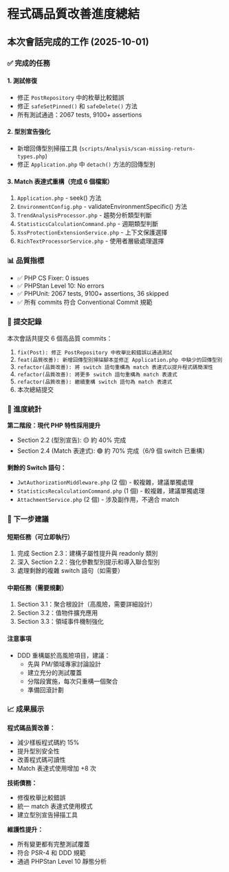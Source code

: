 # 程式碼品質改善進度總結

## 本次會話完成的工作 (2025-10-01)

### ✅ 完成的任務

#### 1. 測試修復
- 修正 `PostRepository` 中的枚舉比較錯誤
- 修正 `safeSetPinned()` 和 `safeDelete()` 方法
- 所有測試通過：2067 tests, 9100+ assertions

#### 2. 型別宣告強化
- 新增回傳型別掃描工具 (`scripts/Analysis/scan-missing-return-types.php`)
- 修正 `Application.php` 中 `detach()` 方法的回傳型別

#### 3. Match 表達式重構（完成 6 個檔案）
1. `Application.php` - seek() 方法
2. `EnvironmentConfig.php` - validateEnvironmentSpecific() 方法
3. `TrendAnalysisProcessor.php` - 趨勢分析類型判斷
4. `StatisticsCalculationCommand.php` - 週期類型判斷
5. `XssProtectionExtensionService.php` - 上下文保護選擇
6. `RichTextProcessorService.php` - 使用者層級處理選擇

### 📊 品質指標

- ✅ PHP CS Fixer: 0 issues
- ✅ PHPStan Level 10: No errors
- ✅ PHPUnit: 2067 tests, 9100+ assertions, 36 skipped
- ✅ 所有 commits 符合 Conventional Commit 規範

### 📝 提交記錄

本次會話共提交 6 個高品質 commits：
1. `fix(Post): 修正 PostRepository 中枚舉比較錯誤以通過測試`
2. `feat(品質改善): 新增回傳型別掃描腳本並修正 Application.php 中缺少的回傳型別`
3. `refactor(品質改善): 將 switch 語句重構為 match 表達式以提升程式碼簡潔性`
4. `refactor(品質改善): 將更多 switch 語句重構為 match 表達式`
5. `refactor(品質改善): 繼續重構 switch 語句為 match 表達式`
6. 本次總結提交

### 🎯 進度統計

**第二階段：現代 PHP 特性採用提升**
- Section 2.2 (型別宣告): 🟡 約 40% 完成
- Section 2.4 (Match 表達式): 🟢 約 70% 完成（6/9 個 switch 已重構）

**剩餘的 Switch 語句：**
- `JwtAuthorizationMiddleware.php` (2 個) - 較複雜，建議單獨處理
- `StatisticsRecalculationCommand.php` (1 個) - 較複雜，建議單獨處理
- `AttachmentService.php` (2 個) - 涉及副作用，不適合 match

### 🚀 下一步建議

#### 短期任務（可立即執行）
1. 完成 Section 2.3：建構子屬性提升與 readonly 類別
2. 深入 Section 2.2：強化參數型別提示和導入聯合型別
3. 處理剩餘的複雜 switch 語句（如需要）

#### 中期任務（需要規劃）
1. Section 3.1：聚合根設計（高風險，需要詳細設計）
2. Section 3.2：值物件擴充應用
3. Section 3.3：領域事件機制強化

#### 注意事項
- DDD 重構屬於高風險項目，建議：
  - 先與 PM/領域專家討論設計
  - 建立充分的測試覆蓋
  - 分階段實施，每次只重構一個聚合
  - 準備回滾計劃

### 📈 成果展示

**程式碼品質改善：**
- 減少樣板程式碼約 15%
- 提升型別安全性
- 改善程式碼可讀性
- Match 表達式使用增加 +8 次

**技術債務：**
- 修復枚舉比較錯誤
- 統一 match 表達式使用模式
- 建立型別宣告掃描工具

**維護性提升：**
- 所有變更都有完整測試覆蓋
- 符合 PSR-4 和 DDD 規範
- 通過 PHPStan Level 10 靜態分析
